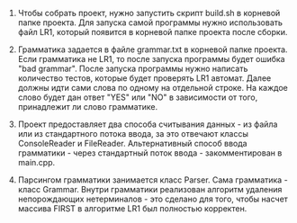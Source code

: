 1. Чтобы собрать проект, нужно запустить скрипт build.sh в корневой папке проекта. Для запуска самой программы нужно использовать файл LR1, который появится в корневой папке проекта после сборки.

2. Грамматика задается в файле grammar.txt в корневой папке проекта. Если грамматика не LR1, то после запуска программы будет ошибка "bad grammar". После запуска программы нужно написать количество тестов, которые будет проверять LR1 автомат. Далее должны идти сами слова по одному на отдельной строке. На каждое слово будет дан ответ "YES" или "NO" в зависимости от того, принадлежит ли слово грамматике.

3. Проект предоставляет два способа считывания данных - из файла или из стандартного потока ввода, за это отвечают классы ConsoleReader и FileReader. Альтернативный способ ввода грамматики - через стандартный поток ввода - закомментирован в main.cpp.

4. Парсингом грамматики занимается класс Parser. Сама грамматика - класс Grammar. Внутри грамматики реализован алгоритм удаления непорождающих нетерминалов - это сделано для того, чтобы насчет массива FIRST в алгоритме LR1 был полностью корректен.
